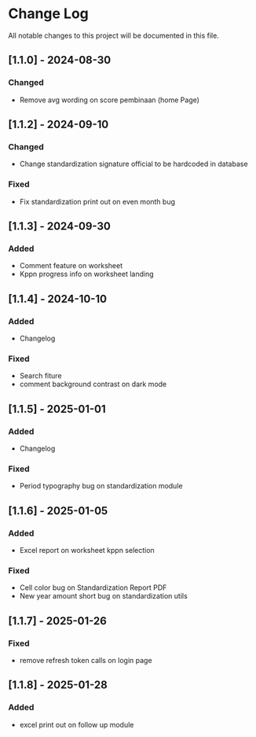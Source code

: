 # Change Log
All notable changes to this project will be documented in this file.
 
## [1.1.0] - 2024-08-30

### Changed
- Remove avg wording on score pembinaan (home Page)

## [1.1.2] - 2024-09-10

### Changed
- Change standardization signature official to be hardcoded in database
### Fixed
- Fix standardization print out on even month bug

## [1.1.3] - 2024-09-30
 
### Added
- Comment feature on worksheet
- Kppn progress info on worksheet landing

## [1.1.4] - 2024-10-10

### Added
- Changelog
 
### Fixed
- Search fiture
- comment background contrast on dark mode

## [1.1.5] - 2025-01-01

### Added
- Changelog
 
### Fixed
- Period typography bug on standardization module


## [1.1.6] - 2025-01-05

### Added
- Excel report on worksheet kppn selection
 
### Fixed
- Cell color bug on Standardization Report PDF
- New year amount short bug on standardization utils

## [1.1.7] - 2025-01-26

### Fixed
- remove refresh token calls on login page

## [1.1.8] - 2025-01-28

### Added
- excel print out on follow up module

 